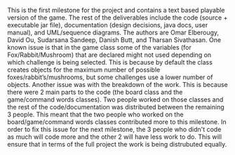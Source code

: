 This is the first milestone for the project and contains a text based playable version of the game. The rest of the deliverables include the code (source + executable jar file), documentation (design decisions, java docs, user manual), and UML/sequence diagrams. The authors are Omar Elberougy, David Ou, Sudarsana Sandeep, Danish Butt, and Tharsan Sivathasan. One known issue is that in the game class some of the variables (for Fox/Rabbit/Mushroom) that are declared might not used depending on which challenge is being selected. This is because by default the class creates objects for the maximum number of possible foxes/rabbit’s/mushrooms, but some challenges use a lower number of objects. Another issue was with the breakdown of the work. This is because there were 2 main parts to the code (the board class and the game/command words classes). Two people worked on those classes and the rest of the code/documentation was distributed between the remaining 3 people. This meant that the two people who worked on the board/game/command words classes contributed more to this milestone. In order to fix this issue for the next milestone, the 3 people who didn't code as much will code more and the other 2 will have less work to do. This will ensure that in terms of the full project the work is being distrubuted equally. 
